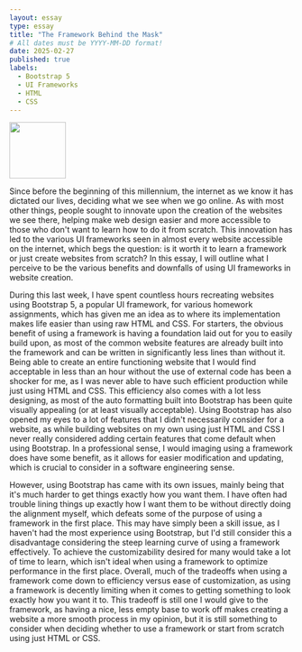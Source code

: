 ```yaml
---
layout: essay
type: essay
title: "The Framework Behind the Mask"
# All dates must be YYYY-MM-DD format!
date: 2025-02-27
published: true
labels:
  - Bootstrap 5
  - UI Frameworks
  - HTML
  - CSS
---
```


<img width="100px" class="rounded float-start pe-4" src="https://upload.wikimedia.org/wikipedia/commons/thumb/b/b2/Bootstrap_logo.svg/1280px-Bootstrap_logo.svg.png">

Since before the beginning of this millennium, the internet as we know it has dictated our lives, deciding what we see when we go online. As with most other things, people sought to innovate upon the creation of the websites we see there, helping make web design easier and more accessible to those who don't want to learn how to do it from scratch. This innovation has led to the various UI frameworks seen in almost every website accessible on the internet, which begs the question: is it worth it to learn a framework or just create websites from scratch? In this essay, I will outline what I perceive to be the various benefits and downfalls of using UI frameworks in website creation.

During this last week, I have spent countless hours recreating websites using Bootstrap 5, a popular UI framework, for various homework assignments, which has given me an idea as to where its implementation makes life easier than using raw HTML and CSS. For starters, the obvious benefit of using a framework is having a foundation laid out for you to easily build upon, as most of the common website features are already built into the framework and can be written in significantly less lines than without it. Being able to create an entire functioning website that I would find acceptable in less than an hour without the use of external code has been a shocker for me, as I was never able to have such efficient production while just using HTML and CSS. This efficiency also comes with a lot less designing, as most of the auto formatting built into Bootstrap has been quite visually appealing (or at least visually acceptable). Using Bootstrap has also opened my eyes to a lot of features that I didn't necessarily consider for a website, as while building websites on my own using just HTML and CSS I never really considered adding certain features that come default when using Bootstrap. In a professional sense, I would imaging using a framework does have some benefit, as it allows for easier modification and updating, which is crucial to consider in a software engineering sense.

However, using Bootstrap has came with its own issues, mainly being that it's much harder to get things exactly how you want them. I have often had trouble lining things up exactly how I want them to be without directly doing the alignment myself, which defeats some of the purpose of using a framework in the first place. This may have simply been a skill issue, as I haven't had the most experience using Bootstrap, but I'd still consider this a disadvantage considering the steep learning curve of using a framework effectively. To achieve the customizability desired for many would take a lot of time to learn, which isn't ideal when using a framework to optimize performance in the first place. Overall, much of the tradeoffs when using a framework come down to efficiency versus ease of customization, as using a framework is decently limiting when it comes to getting something to look exactly how you want it to. This tradeoff is still one I would give to the framework, as having a nice, less empty base to work off makes creating a website a more smooth process in my opinion, but it is still something to consider when deciding whether to use a framework or start from scratch using just HTML or CSS.
